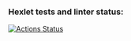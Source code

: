 ### Hexlet tests and linter status:
[![Actions Status](https://github.com/jozmiguel/fullstack-javascript-project-103/actions/workflows/hexlet-check.yml/badge.svg)](https://github.com/jozmiguel/fullstack-javascript-project-103/actions)